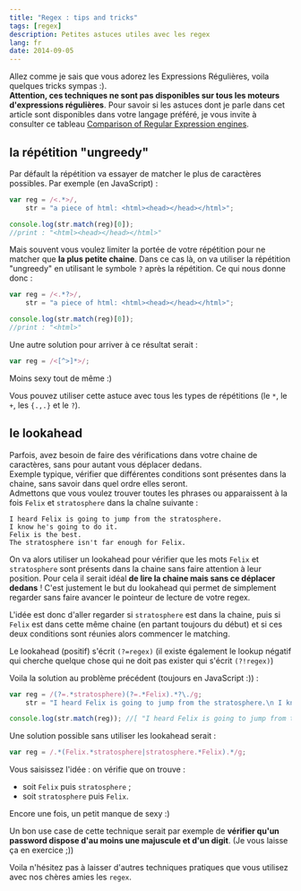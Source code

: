 ```yaml
---
title: "Regex : tips and tricks"
tags: [regex]
description: Petites astuces utiles avec les regex
lang: fr
date: 2014-09-05
---
```


Allez comme je sais que vous adorez les Expressions Régulières, voila quelques tricks sympas :).  
**Attention, ces techniques ne sont pas disponibles sur tous les moteurs d'expressions régulières**. Pour savoir si les astuces dont je parle dans cet article sont disponibles dans votre langage préféré, je vous invite à consulter ce tableau [Comparison of Regular Expression engines](http://en.wikipedia.org/wiki/Comparison_of_regular_expression_engines).

## la répétition "ungreedy"

Par défault la répétition va essayer de matcher le plus de caractères possibles. Par exemple (en JavaScript) :

```javascript
var reg = /<.*>/,
    str = "a piece of html: <html><head></head></html>";

console.log(str.match(reg)[0]);
//print : "<html><head></head></html>"
```

Mais souvent vous voulez limiter la portée de votre répétition pour ne matcher que **la plus petite chaine**. Dans ce cas là, on va utiliser la répétition "ungreedy" en utilisant le symbole `?` après la répétition. Ce qui nous donne donc : 

```javascript
var reg = /<.*?>/,
    str = "a piece of html: <html><head></head></html>";

console.log(str.match(reg)[0]);
//print : "<html>"
```

Une autre solution pour arriver à ce résultat serait : 

```javascript
var reg = /<[^>]*>/;
```
Moins sexy tout de même :)

Vous pouvez utiliser cette astuce avec tous les types de répétitions (le `*`, le `+`, les `{.,.}` et le `?`).

## le lookahead

Parfois, avez besoin de faire des vérifications dans votre chaine de caractères, sans pour autant vous déplacer dedans.  
Exemple typique, vérifier que différentes conditions sont présentes dans la chaine, sans savoir dans quel ordre elles seront.  
Admettons que vous voulez trouver toutes les phrases ou apparaissent à la fois `Felix` et `stratosphere` dans la chaîne suivante :  

```
I heard Felix is going to jump from the stratosphere.  
I know he's going to do it.  
Felix is the best.  
The stratosphere isn't far enough for Felix.
```

On va alors utiliser un lookahead pour vérifier que les mots `Felix` et  `stratosphere` sont présents dans la chaine sans faire attention à leur position. Pour cela il serait idéal **de lire la chaine mais sans ce déplacer dedans** ! C'est justement le but du lookahead qui permet de simplement regarder sans faire avancer le pointeur de lecture de votre regex.

L'idée est donc d'aller regarder si `stratosphere` est dans la chaine, puis si `Felix` est dans cette même chaine (en partant toujours du début) et si ces deux conditions sont réunies alors commencer le matching.

Le lookahead (positif) s'écrit `(?=regex)` (il existe également le lookup négatif qui cherche quelque chose qui ne doit pas exister qui s'écrit `(?!regex)`)

Voila la solution au problème précédent (toujours en JavaScript :)) :

```javascript
var reg = /(?=.*stratosphere)(?=.*Felix).*?\./g;
    str = "I heard Felix is going to jump from the stratosphere.\n I know he's going to do it.\n Felix is the best.\n The stratosphere isn't far enough for Felix.";

console.log(str.match(reg)); //[ "I heard Felix is going to jump from the stratosphere.", " The stratosphere isn't far enough for Felix." ]
```

Une solution possible sans utiliser les lookahead serait : 

```javascript
var reg = /.*(Felix.*stratosphere|stratosphere.*Felix).*/g;
```

Vous saisissez l'idée : on vérifie que on trouve :

- soit `Felix` puis `stratosphere` ;
- soit `stratosphere` puis `Felix`.

Encore une fois, un petit manque de sexy :)

Un bon use case de cette technique serait par exemple de **vérifier qu'un password dispose d'au moins une majuscule et d'un digit**. (Je vous laisse ça en exercice ;))

Voila n'hésitez pas à laisser d'autres techniques pratiques que vous utilisez avec nos chères amies les `regex`.
